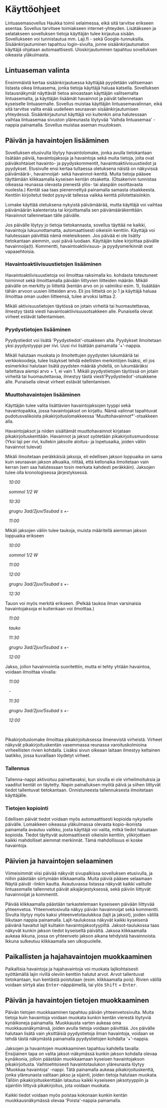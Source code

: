 # Käyttöohjeet

Lintuasemasovellus Haukka toimii selaimessa, eikä sitä tarvitse erikseen asentaa. Sovellus tarvitsee toimiakseen internet-yhteyden. Lisätäkseen ja selatakseen sovelluksen tietoja käyttäjän tulee kirjautua sisään. Sovellukseen voi tunnistautua mm. Laji.fi - sekä Google-tunnuksilla. Sisäänkirjautuminen tapahtuu login-sivulta, jonne sisäänkirjautumaton käyttäjä ohjataan automaattisesti. Uloskirjautuminen tapahtuu sovelluksen oikeasta yläkulmasta.

## Lintuaseman valinta

Ensimmäistä kertaa sisäänkirjautuessa käyttäjää pyydetään valitsemaan listasta oikea lintuasema, jonka tietoja käyttäjä haluaa katsella. Sovelluksen listausnäkymät näyttävät tietoa ainoastaan käyttäjän valitsemalta lintuasemalta, ja käyttäjän lisäämät havainnot ja päivät tallennetaan kyseiselle lintuasemalle.
Sovellus muistaa käyttäjän lintuasemavalinnan, eikä sitä tarvitse valita enää uudelleen seuraavan sisäänkirjautumisen yhteydessä. Sisäänkirjautunut käyttäjä voi kuitenkin aina halutessaan vaihtaa lintuasemaa sivuston yläreunasta löytyvää 'Vaihda lintuasemaa' -nappia painamalla. Sovellus muistaa aseman muutoksen.

## Päivän ja havaintojen lisääminen

Sovelluksen etusivulta löytyy havaintolomake, jonka avulla tietokantaan lisätään päiviä, havaintojaksoja ja havaintoja sekä muita tietoja, joita ovat päiväkohtaiset havainto- ja pyydyskommentit, havaintoaktiivisuustiedot ja pyydykset. Etusivulle ensi kertaa tultaessa oletuksena näistä on näkyvissä päivämäärä-, havainnoijat- sekä havainnot-kenttä. Muita tietoja pääsee täyttämään klikkaamalla kyseisen kentän otsaketta. (Otsakerivin tunnistaa oikeassa reunassa olevasta pienestä ylös- tai alaspäin osoittavasta nuolesta.) Kentät saa taas pienennettyä painamalla samasta otsakkeesta. Kenttiin kirjoitetut tiedot pysyvät tallessa vaikka kenttä piilotettaisiinkin.

Lomake käyttää oletuksena nykyistä päivämäärää, mutta käyttäjä voi vaihtaa päivämäärän kalenterista tai kirjoittamalla sen päivämääräkenttään. Havainnot tallennetaan tälle päivälle. 

Jos päivälle löytyy jo tietoja tietokannasta, sovellus täyttää ne kaikki, havaintoja lukuunottamatta, automaattisesti oikeisiin kenttiin. Käyttäjä voi halutessaan päivittää nämä mieleisikseen.
Jos päivää ei ole lisätty tietokantaan aiemmin, uusi päivä luodaan. Käyttäjän tulee kirjoittaa päivälle havainnoija(t). Kommentti, havaintoaktiivisuus- ja pyydysmerkinnät ovat vapaaehtoisia.

### Havaintoaktiivisuustietojen lisääminen

Havaintoaktiivisuustietoja voi ilmoittaa raksimalla ko. kohdasta toteutuneet toiminnot sekä ilmoittamalla päivään liittyvien liitteiden määrän. Mikäli päivälle on merkitty jo liitteitä (kentän arvo on jo valmiiksi esim. 1), lisäätään tähän arvoon uusien liitteiden arvo. Eli jos liitteitä on jo 1 ja käyttäjä haluaa ilmoittaa oman uuden liitteensä, tulee arvoksi laittaa 2.

Mikäli aktivisuustietojen täytössä on jotain virheitä tai huomautettavaa, ilmestyy tästä viesti havaintoaktiivisuusotsakkeen alle. Punaisella olevat virheet estävät tallentamisen.

### Pyydystietojen lisääminen

Pyydystiedot voi lisätä 'Pyydystiedot'-otsakkeen alta. Pyydykset ilmoitetaan yksi pyydystyyppi per rivi. Uusi rivi lisätään painamalla '+'-nappia.

Mikäli halutaan muokata jo ilmoitettujen pyydysten lukumääriä tai verkkokoodeja, tulee lisäykset tehdä edellisten merkintöjen lisäksi, eli jos esimerkiksi halutaan lisätä pyydsten määrää yhdellä, on lukumääräksi laitettava aiempi arvo + 1, ei vain 1. 
Mikäli pyydystietojen täytössä on jotain virheitä tai huomautettavaa, ilmestyy tästä viesti'Pyydystiedot'-otsakkene alle. Punaisella olevat virheet estävät tallentamisen.

### Muuttohavaintojen lisääminen

Käyttäjän tulee valita lisättävien havaintojaksojen tyyppi sekä havaintopaikka, jossa havaintojaksot on kirjattu. Nämä valinnat tapahtuvat pudotusvalikoista pikakirjoituslomakkeessa 'Muuttohavainnot*'-otsakkeen alla.

Havaintojaksot ja niiden sisältämät muuttohavainnot kirjataan pikakirjoituskenttään. Havainnot ja jaksot syötetään pikakirjoitusmuodossa:
(Yksi laji per rivi, kullekin jaksolle aloitus- ja lopetusaika, joiden väliin havainnot tulevat)

Mikäli ilmoitetaan peräkkäisiä jaksoja, eli edellisen jakson loppuaika on sama kuin seuraavan jakson alkuaika, riittää, että kellonaika ilmoitetaan vain kerran (sen saa halutessaan tosin merkata kahdesti peräkkäin). Jaksojen tulee olla kronologisessa järjestyksessä.

&nbsp;&nbsp;&nbsp;_10:00_

&nbsp;&nbsp;&nbsp;_sommol 1/2 W_

&nbsp;&nbsp;&nbsp;_10:30_

&nbsp;&nbsp;&nbsp;_grugru 3ad/2juv/5subad s +-_

&nbsp;&nbsp;&nbsp;_11:00_

Mikäli jaksojen väliin tulee taukoja, muista määritellä aiemman jakson loppuaika erikseen

&nbsp;&nbsp;&nbsp;_10:00_

&nbsp;&nbsp;&nbsp;_sommol 1/2 W_

&nbsp;&nbsp;&nbsp;_11:00_

&nbsp;&nbsp;&nbsp;_12:00_

&nbsp;&nbsp;&nbsp;_grugru 3ad/2juv/5subad s +-_

&nbsp;&nbsp;&nbsp;_12:30_

Tauon voi myös merkitä erikseen. (Pelkää taukoa ilman varsinaisia havaintojaksoja ei kuitenkaan voi ilmoittaa.)

&nbsp;&nbsp;&nbsp;_11:00_

&nbsp;&nbsp;&nbsp;_tauko_

&nbsp;&nbsp;&nbsp;_11:30_

&nbsp;&nbsp;&nbsp;_grugru 3ad/2juv/5subad s +-_

&nbsp;&nbsp;&nbsp;_12:00_

Jakso, jollon havainnointia suoritettiin, mutta ei tehty yhtään havaintoa, voidaan ilmoittaa viivalla:

&nbsp;&nbsp;&nbsp;_11:00_

&nbsp;&nbsp;&nbsp;-

&nbsp;&nbsp;&nbsp;_11:30_

&nbsp;&nbsp;&nbsp;_grugru 3ad/2juv/5subad s +-_

&nbsp;&nbsp;&nbsp;_12:00_

<br/>

Pikakirjoituslomake ilmoittaa pikakirjoituksessa ilmenevistä virheistä. Virheet näkyvät pikakirjoituskentän vasemmassa reunassa varoituskolmioina virheellisten rivien kohdalla. Lisäksi sivun oikeaan laitaan ilmestyy keltainen laatikko, jossa kuvaillaan löydetyt virheet. 

### Tallennus

Tallenna-nappi aktivoituu painettavaksi, kun sivulla ei ole virheilmoituksia ja vaaditut kentät on täytetty. Napin painalluksen myötä päivä ja siihen liittyvät tiedot tallentuvat tietokantaan. Onnistuneesta tallennuksesta ilmoitetaan käyttäjälle.

### Tietojen kopiointi
Edellisen päivät tiedot voidaan myös automaattisesti kopioida nykyiselle päivälle. Lomakkeen oikeassa yläkulmassa olevasta kopio-ikonista painamalla avautuu valikko, josta käyttäjä voi valita, mitkä tiedot haluataan kopioida. Tiedot täyttyvät automaattisesti oikeisiin kenttiin, ylikirjottaen kaikki mahdolliset aiemmat merkinnät. Tämä mahdollisuus ei koske havaintoja.

## Päivien ja havaintojen selaaminen

Viimeisimmät viisi päivää näkyvät sivupalkissa sovelluksen etusivulla, ja niihin päästään siirtymään klikkaamalla. Muita päiviä pääsee selaamaan Näytä päivät -linkin kautta. Avautuvassa listassa näkyvät kaikki valitulle lintuasemalle tallennetut päivät aikajärjestyksessä, sekä päiviin liittyvät havainnoijat ja kommentit.

Päivää klikkaamalla päästään tarkastelemaan kyseiseen päivään liittyvää yhteenvetoa. Yhteenvetosivulla näkyy päivän havainnoijat sekä kommentti. Sivulta löytyy myös kaksi yhteenvetotaulukkoa (lajit ja jaksot), joiden välillä liikutaan nappia painamalla. Lajit-taulukossa näkyvät kaikki kyseisenä päivänä havaitut lajit kultakin havaintojaksotyypiltä. Jaksot-taulukossa taas näkyvät kunkin jakson tiedot kyseiseltä päivältä. Jaksoa klikkaamalla aukeaa ikkuna, jossa on yhteenveto jakson aikana tehdyistä havainnoista. Ikkuna sulkeutuu klikkaamalla sen ulkopuolelle.

## Paikallisten ja hajahavaintojen muokkaaminen

Paikallisia havaintoja ja hajahavaintoja voi muokata lajikohtaisesti syöttämällä lajin rivillä oleviin kenttiin halutut arvot. Arvot tallentuvat tietokantaan, kun kentästä poistutaan (esim. klikkaamalla pois).
Rivien välillä voidaan siirtyä alas <kbd>Enter</kbd>-näppäimellä, tai ylös <kbd>Shift</kbd> + <kbd>Enter</kbd>.

## Päivän ja havaintojen tietojen muokkaaminen

Päivän tietojen muokkaaminen tapahtuu päivän yhteenvetosivulta. Muita tietoja kuin havaintoja voidaan muokata kunkin kentän vierestä löytyviä kynäikoneja painamalla. Muokkausta varten aukeaa oma muokkausnäkymänsä, joiden avulla tietoja voidaan päivittää. Jos päivälle halutaan lisätä vain yksittäisiä pyydystietoja ilman havaintoja, voidaan se tehdä tästä näkymästä painamalla pyydystietojen kohdalta '+'-nappia.

Jaksojen ja havaintojen muokkaaminen tapahtuu kahdella tavalla:
Ensijiainen tapa on valita jaksot-näkymässä kunkin jakson kohdalla olevaa kynäikonia, jolloin päästään muokkaamaan kyseisen havaintojakson pikakirjoitusta.
Vaihtoehtoisesti havaintotaulukon yläreunasta löytyy 'Muokkaa havaintoja' -nappi. Tätä painamalla aukeaa pikakirjoituskenttä, jonka yläreunasta valitaan jakso ja sijainti, joiden tietoja halutaan muokata. Tällöin pikakirjoituskenttään latautuu kaikki kyseiseen jaksotyyppiin ja sijaintiin liittyvä pikakirjoitus, jota voidaan muokata.

Kaikki tiedot voidaan myös poistaa kokonaan kunkin kentän muokkausnäkymässä olevaa 'Poista'-nappia painamalla.
